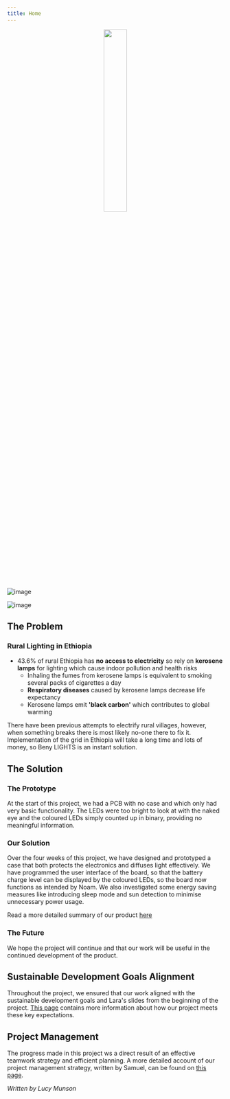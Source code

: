 ```yaml
---
title: Home
---
```


<div align="center">
  <img src="https://github.com/user-attachments/assets/1f7faaf1-177b-40be-8a3b-eba362381439" img width = "33%">
</div>

![image](https://github.com/user-attachments/assets/1f7faaf1-177b-40be-8a3b-eba362381439)


![image](https://github.com/user-attachments/assets/ba63624b-dcbc-433f-b4ad-f99fabbd7001)

## The Problem
### Rural Lighting in Ethiopia

- 43.6% of rural Ethiopia has **no access to electricity** so rely on **kerosene lamps** for lighting which cause indoor pollution and health risks
    - Inhaling the fumes from kerosene lamps is equivalent to smoking several packs of cigarettes a day
    - **Respiratory diseases** caused by kerosene lamps decrease life expectancy
    - Kerosene lamps emit **'black carbon'** which contributes to global warming

There have been previous attempts to electrify rural villages, however, when something breaks there is most likely no-one there to fix it. Implementation of the grid in Ethiopia will take a long time and lots of money, so Beny LIGHTS is an instant solution.  


## The Solution
### The Prototype

At the start of this project, we had a PCB with no case and which only had very basic functionality. The LEDs were too bright to look at with the naked eye and the coloured LEDs simply counted up in binary, providing no meaningful information.

### Our Solution

Over the four weeks of this project, we have designed and prototyped a case that both protects the electronics and diffuses light effectively. We have programmed the user interface of the board, so that the battery charge level can be displayed by the coloured LEDs, so the board now functions as intended by Noam. We also investigated some energy saving measures like introducing sleep mode and sun detection to minimise unnecessary power usage.

Read a more detailed summary of our product [here](what_we_achieved.md)

### The Future

We hope the project will continue and that our work will be useful in the continued development of the product. 

## Sustainable Development Goals Alignment

Throughout the project, we ensured that our work aligned with the sustainable development goals and Lara's slides from the beginning of the project. [This page](reflective_discussion.md) contains more information about how our project meets these key expectations. 

## Project Management

The progress made in this project ws a direct result of an effective teamwork strategy and efficient planning. A more detailed account of our project management strategy, written by Samuel, can be found on [this page](project_management.md).  

*Written by Lucy Munson*

